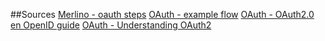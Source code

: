 ##Sources
[Merlino - oauth steps](https://merlino.agency/blog/step-by-step-how-to-implement-oauth2-server-in-expressjs?utm_source=chatgpt.com)
[OAuth - example flow](https://www.oauth.com/oauth2-servers/server-side-apps/example-flow/?utm_source=chatgpt.com)
[OAuth - OAuth2.0 en OpenID guide](https://auth0.com/resources/ebooks/oauth-openid-connect-professional-guide/thankyou)
[OAuth - Understanding OAuth2](https://medium.com/google-cloud+understanding-oauth2-and-building-a-basic-authorization-server-of-your-own-a-beginners-guide-cf7451a16f66)
